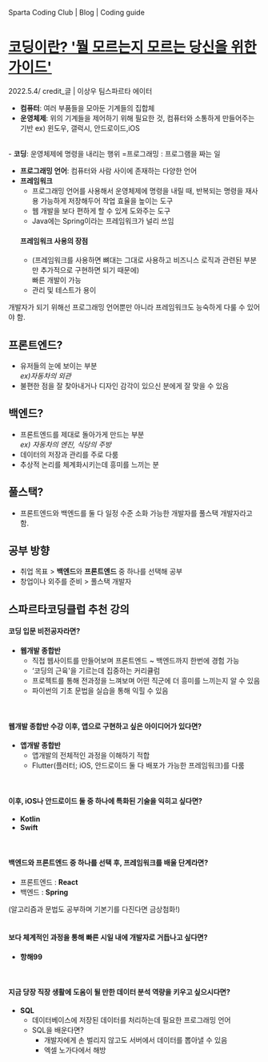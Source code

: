 Sparta Coding Club | Blog | Coding guide
# <a href="https://spartacodingclub.kr/blog/coding-guide" target="_blank">코딩이란? '뭘 모르는지 모르는 당신을 위한 가이드'</a>
2022.5.4/ credit_글 | 이상우 팀스파르타 에이터

- <b>컴퓨터</b>: 여러 부품들을 모아둔 기계들의 집합체
- <b>운영체제</b>: 위의 기계들을 제어하기 위해 필요한 것, 컴퓨터와 소통하게 만들어주는 기반
ex) 윈도우, 갤럭시, 안드로이드,iOS
<br>
- <b>코딩</b>: 운영체제에 명령을 내리는 행위  
  =프로그래밍 : 프로그램을 짜는 일
  
- <b>프로그래밍 언어</b>: 컴퓨터와 사람 사이에 존재하는 다양한 언어
- <b>프레임워크</b>
  - 프로그래밍 언어를 사용해서 운영체제에 명령을 내릴 때, 반복되는 명령을 재사용 가능하게 저장해두어 작업 효율을 높이는 도구
  - 웹 개발을 보다 편하게 할 수 있게 도와주는 도구
  - Java에는 Spring이라는 프레임워크가 널리 쓰임
  #### 프레임워크 사용의 장점
  - (프레임워크를 사용하면 뼈대는 그대로 사용하고 비즈니스 로직과 관련된 부분만 추가적으로 구현하면 되기 때문에)  
    빠른 개발이 가능
  - 관리 및 테스트가 용이

개발자가 되기 위해선 프로그래밍 언어뿐만 아니라 프레임워크도 능숙하게 다룰 수 있어야 함.  
## 프론트엔드?
- 유저들의 눈에 보이는 부분  
  <i>ex)자동차의 외관</i>
- 불편한 점을 잘 찾아내거나 디자인 감각이 있으신 분에게 잘 맞을 수 있음
## 백엔드? 
- 프론트엔드를 제대로 돌아가게 만드는 부분  
  <i>ex) 자동차의 엔진, 식당의 주방</i>
- 데이터의 저장과 관리를 주로 다룸
- 추상적 논리를 체계화시키는데 흥미를 느끼는 분
## 풀스택?
- 프론트엔드와 백엔드를 둘 다 일정 수준 소화 가능한 개발자를 풀스택 개발자라고 함.

## 공부 방향
- 취업 목표 > <b>백엔드</b>와 <b>프론트엔드</b> 중 하나를 선택해 공부
- 창업이나 외주를 준비 > 풀스택 개발자
## 스파르타코딩클럽 추천 강의
#### 코딩 입문 비전공자라면?
- <b>웹개발 종합반</b>
  - 직접 웹사이트를 만들어보며 프론트엔드 ~ 백엔드까지 한번에 경험 가능
  - ‘코딩의 근육'을 기르는데 집중하는 커리큘럼
  - 프로젝트를 통해 전과정을 느껴보며 어떤 직군에 더 흥미를 느끼는지 알 수 있음
  - 파이썬의 기초 문법을 실습을 통해 익힐 수 있음
<br>

#### 웹개발 종합반 수강 이후, 앱으로 구현하고 싶은 아이디어가 있다면?
- **앱개발 종합반**
  - 앱개발의 전체적인 과정을 이해하기 적합
  - Flutter(플러터; iOS, 안드로이드 둘 다 배포가 가능한 프레임워크)를 다룸
<br>

#### 이후, iOS나 안드로이드 둘 중 하나에 특화된 기술을 익히고 싶다면?
- **Kotlin**
- **Swift**
<br>

#### 백엔드와 프론트엔드 중 하나를 선택 후, 프레임워크를 배울 단계라면?

- 프론트엔드 : **React**
- 백엔드 : **Spring**

(알고리즘과 문법도 공부하며 기본기를 다진다면 금상첨화!)
<br><br>

#### 보다 체계적인 과정을 통해 빠른 시일 내에 개발자로 거듭나고 싶다면?
- **항해99**
<br>

#### 지금 당장 직장 생활에 도움이 될 만한 데이터 분석 역량을 키우고 싶으시다면?
- **SQL**
  - 데이터베이스에 저장된 데이터를 처리하는데 필요한 프로그래밍 언어
  - SQL을 배운다면?
    - 개발자에게 손 벌리지 않고도 서버에서 데이터를 뽑아낼 수 있음
    - 엑셀 노가다에서 해방
      
